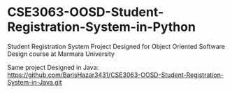 # CSE3063-OOSD-Student-Registration-System-in-Python
Student Registration System Project Designed for Object Oriented Software Design course at Marmara University

Same project Designed in Java: https://github.com/BarisHazar3431/CSE3063-OOSD-Student-Registration-System-in-Java.git
